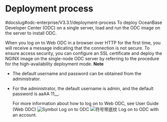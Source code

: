 Deployment process 
=======================================
#docslug#odc-enterprise/V3.3.1/deployment-process
To deploy OceanBase Developer Center (ODC) on a single server, load and run the ODC image on the server to install ODC. 

When you log on to Web ODC in a browser over HTTP for the first time, you will receive a message indicating that the connection is not secure. To ensure access security, you can configure an SSL certificate and deploy the NGINX image on the single-node ODC server by referring to the procedure for the high-availability deployment mode. 
**Note**



* The default username and password can be obtained from the administrator.

  

* For the administrator, the default username is admin, and the default password is aaAA 11__.

  For more information about how to log on to Web ODC, see User Guide (Web ODC) ![Symbol](https://help-static-aliyun-doc.aliyuncs.com/assets/img/en-US/0723379361/p345262.jpg) Log on to ODC ![符号带底纹](https://help-static-aliyun-doc.aliyuncs.com/assets/img/en-US/0723379361/p371326.jpg) Log on to ODC with an account.
  



